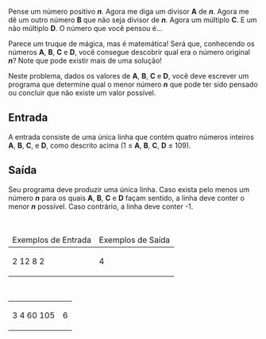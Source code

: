 <div>
<div>
<p>Pense um número positivo <em><strong>n</strong></em>. Agora me diga um divisor <strong>A</strong> de <em><strong>n</strong></em>. Agora me dê&nbsp;um outro número <strong>B</strong> que não seja divisor de <em><strong>n</strong></em>. Agora um múltiplo <strong>C</strong>. E um não múltiplo <strong>D</strong>. O número que você&nbsp;pensou é...</p>

<p>Parece um truque de mágica, mas é&nbsp;matemática! Será&nbsp;que, conhecendo os números <strong>A</strong>, <strong>B</strong>, <strong>C</strong> e <strong>D</strong>, você&nbsp;consegue descobrir qual era o número original <em><strong>n</strong></em>? Note que pode existir mais de uma solução!</p>

<p>Neste problema, dados os valores de <strong>A</strong>, <strong>B</strong>, <strong>C</strong> e <strong>D</strong>, você&nbsp;deve escrever um programa que determine qual o menor número <em><strong>n</strong></em> que pode ter sido pensado ou concluir que não existe um valor possível.</p>
</div>

<h2>Entrada</h2>

<div>
<p>A entrada consiste de uma única linha que contém quatro números inteiros <strong>A</strong>, <strong>B</strong>, <strong>C</strong>, e <strong>D</strong>, como descrito acima (1 ≤&nbsp;<strong>A</strong>, <strong>B</strong>, <strong>C</strong>, <strong>D</strong> ≤ 109).</p>
</div>

<h2>Saída</h2>

<div>
<p>Seu programa deve produzir uma única linha. Caso exista pelo menos um número <em><strong>n</strong></em> para os quais <strong>A</strong>, <strong>B</strong>, <strong>C</strong> e <strong>D</strong> façam sentido, a linha deve conter o menor <em><strong>n</strong></em> possível. Caso contrário, a linha deve conter -1.</p>
</div>

<div>&nbsp;</div>

<table>
	<thead>
		<tr>
			<td>Exemplos de Entrada</td>
			<td>Exemplos de Saída</td>
		</tr>
	</thead>
	<tbody>
		<tr>
			<td>
			<p>2 12 8 2</p>
			</td>
			<td>
			<p>4</p>
			</td>
		</tr>
	</tbody>
</table>

<div>&nbsp;</div>

<table>
	<thead>
	</thead>
	<tbody>
		<tr>
			<td>
			<p>3 4 60 105</p>
			</td>
			<td>
			<p>6</p>
			</td>
		</tr>
	</tbody>
</table>
</div>